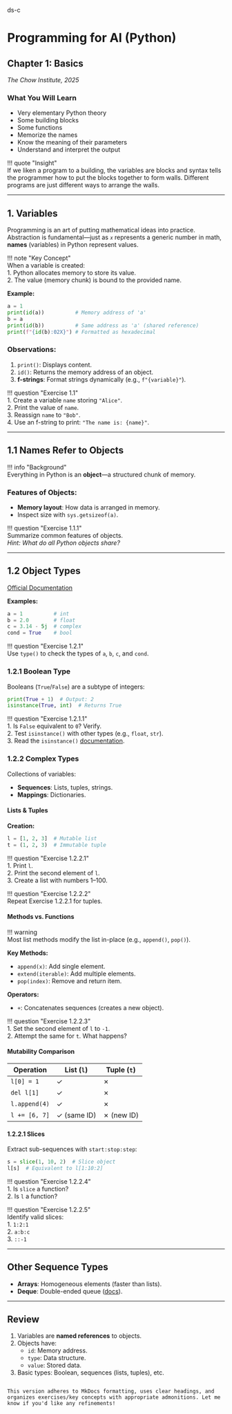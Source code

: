 ds-c

# Programming for AI (Python)

## Chapter 1: Basics  
*The Chow Institute, 2025*

### What You Will Learn
- Very elementary Python theory  
- Some building blocks  
- Some functions  
- Memorize the names  
- Know the meaning of their parameters  
- Understand and interpret the output  

!!! quote "Insight"  
    If we liken a program to a building, the variables are blocks and syntax tells the programmer how to put the blocks together to form walls. Different programs are just different ways to arrange the walls.  

---

## 1. Variables  

Programming is an art of putting mathematical ideas into practice. Abstraction is fundamental—just as `𝑥` represents a generic number in math, **names** (variables) in Python represent values.  

!!! note "Key Concept"  
    When a variable is created:  
    1. Python allocates memory to store its value.  
    2. The value (memory chunk) is bound to the provided name.  

**Example:**  
```python
a = 1
print(id(a))          # Memory address of 'a'
b = a
print(id(b))          # Same address as 'a' (shared reference)
print(f"{id(b):02X}") # Formatted as hexadecimal
```

### Observations:  
1. `print()`: Displays content.  
2. `id()`: Returns the memory address of an object.  
3. **f-strings**: Format strings dynamically (e.g., `f"{variable}"`).  

!!! question "Exercise 1.1"  
    1. Create a variable `name` storing `"Alice"`.  
    2. Print the value of `name`.  
    3. Reassign `name` to `"Bob"`.  
    4. Use an f-string to print: `"The name is: {name}"`.  

---

## 1.1 Names Refer to Objects  

!!! info "Background"  
    Everything in Python is an **object**—a structured chunk of memory.  

### Features of Objects:  
- **Memory layout**: How data is arranged in memory.  
- Inspect size with `sys.getsizeof(a)`.  

!!! question "Exercise 1.1.1"  
    Summarize common features of objects.  
    *Hint: What do all Python objects share?*  

---

## 1.2 Object Types  

[Official Documentation](https://docs.python.org/3/library/stdtypes.html)  

**Examples:**  
```python
a = 1          # int
b = 2.0        # float
c = 3.14 - 5j  # complex
cond = True    # bool
```

!!! question "Exercise 1.2.1"  
    Use `type()` to check the types of `a`, `b`, `c`, and `cond`.  

### 1.2.1 Boolean Type  

Booleans (`True`/`False`) are a subtype of integers:  
```python
print(True + 1)  # Output: 2
isinstance(True, int)  # Returns True
```

!!! question "Exercise 1.2.1.1"  
    1. Is `False` equivalent to `0`? Verify.  
    2. Test `isinstance()` with other types (e.g., `float`, `str`).  
    3. Read the `isinstance()` [documentation](https://docs.python.org/3/library/functions.html#isinstance).  

### 1.2.2 Complex Types  

Collections of variables:  

- **Sequences**: Lists, tuples, strings.  
- **Mappings**: Dictionaries.  

#### Lists & Tuples  
**Creation:**  
```python
l = [1, 2, 3]  # Mutable list
t = (1, 2, 3)  # Immutable tuple
```

!!! question "Exercise 1.2.2.1"  
    1. Print `l`.  
    2. Print the second element of `l`.  
    3. Create a list with numbers 1–100.  

!!! question "Exercise 1.2.2.2"  
    Repeat Exercise 1.2.2.1 for tuples.  

#### Methods vs. Functions  
!!! warning  
    Most list methods modify the list in-place (e.g., `append()`, `pop()`).  

**Key Methods:**  
- `append(x)`: Add single element.  
- `extend(iterable)`: Add multiple elements.  
- `pop(index)`: Remove and return item.  

**Operators:**  
- `+`: Concatenates sequences (creates a new object).  

!!! question "Exercise 1.2.2.3"  
    1. Set the second element of `l` to `-1`.  
    2. Attempt the same for `t`. What happens?  

#### Mutability Comparison  

| Operation       | List (`l`) | Tuple (`t`) |
|-----------------|------------|-------------|
| `l[0] = 1`      | ✓          | ✗           |
| `del l[1]`      | ✓          | ✗           |
| `l.append(4)`   | ✓          | ✗           |
| `l += [6, 7]`   | ✓ (same ID)| ✗ (new ID)  |

#### 1.2.2.1 Slices  
Extract sub-sequences with `start:stop:step`:  

```python
s = slice(1, 10, 2)  # Slice object
l[s]  # Equivalent to l[1:10:2]
```

!!! question "Exercise 1.2.2.4"  
    1. Is `slice` a function?  
    2. Is `l` a function?  

!!! question "Exercise 1.2.2.5"  
    Identify valid slices:  
    1. `1:2:1`  
    2. `a:b:c`  
    3. `::-1`  

---

## Other Sequence Types  

- **Arrays**: Homogeneous elements (faster than lists).  
- **Deque**: Double-ended queue ([docs](https://docs.python.org/3/library/collections.html#collections.deque)).  

---

## Review  

1. Variables are **named references** to objects.  
2. Objects have:  
   - `id`: Memory address.  
   - `type`: Data structure.  
   - `value`: Stored data.  
3. Basic types: Boolean, sequences (lists, tuples), etc.  
``` 

This version adheres to MkDocs formatting, uses clear headings, and organizes exercises/key concepts with appropriate admonitions. Let me know if you'd like any refinements!